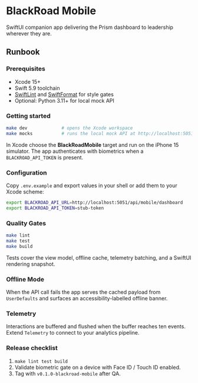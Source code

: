 # BlackRoad Mobile

SwiftUI companion app delivering the Prism dashboard to leadership wherever they are.

## Runbook

### Prerequisites

- Xcode 15+
- Swift 5.9 toolchain
- [SwiftLint](https://github.com/realm/SwiftLint) and [SwiftFormat](https://github.com/nicklockwood/SwiftFormat) for style gates
- Optional: Python 3.11+ for local mock API

### Getting started

```bash
make dev             # opens the Xcode workspace
make mocks           # runs the local mock API at http://localhost:5051
```

In Xcode choose the **BlackRoadMobile** target and run on the iPhone 15 simulator. The app authenticates with biometrics when a `BLACKROAD_API_TOKEN` is present.

### Configuration

Copy `.env.example` and export values in your shell or add them to your Xcode scheme:

```bash
export BLACKROAD_API_URL=http://localhost:5051/api/mobile/dashboard
export BLACKROAD_API_TOKEN=stub-token
```

### Quality Gates

```bash
make lint
make test
make build
```

Tests cover the view model, offline cache, telemetry batching, and a SwiftUI rendering snapshot.

### Offline Mode

When the API call fails the app serves the cached payload from `UserDefaults` and surfaces an accessibility-labelled offline banner.

### Telemetry

Interactions are buffered and flushed when the buffer reaches ten events. Extend `Telemetry` to connect to your analytics pipeline.

### Release checklist

1. `make lint test build`
2. Validate biometric gate on a device with Face ID / Touch ID enabled.
3. Tag with `v0.1.0-blackroad-mobile` after QA.
